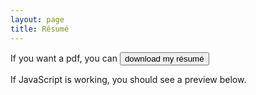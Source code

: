 ```yaml
---
layout: page 
title: Résumé 
---
```

<p>
If you want a pdf, you can <a href="/assets/CV.pdf" download><button type="button">download my résumé</button></a>
</p>
<p>
If JavaScript is working, you should see a preview below.
</p>
<div id="example1"></div> 
<script src="/js/pdfobject.js"></script>
<script>PDFObject.embed("/assets/CV.pdf", "#example1");</script>
<style>
.pdfobject-container { height: 30rem; border: 1rem solid rgba(0,0,0,.1); }
</style>
